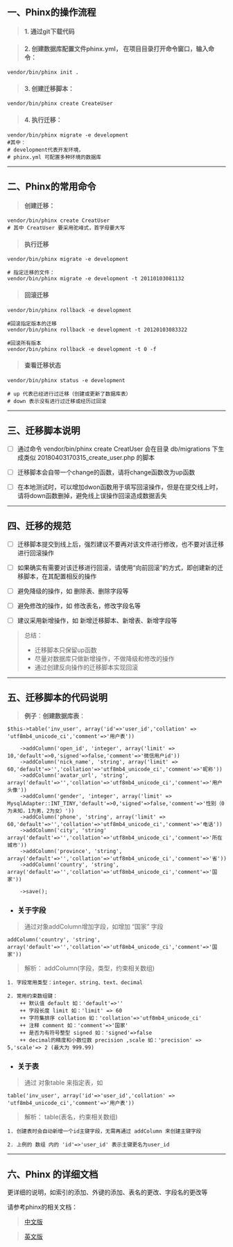## 一、Phinx的操作流程
> #### 1. 通过git下载代码

> #### 2. 创建数据库配置文件phinx.yml， 在项目目录打开命令窗口，输入命令：
```
vendor/bin/phinx init .
```
          
> #### 3. 创建迁移脚本：

```
vendor/bin/phinx create CreateUser
```
> #### 4. 执行迁移：

```
vendor/bin/phinx migrate -e development
#其中：
# development代表开发环境，
# phinx.yml 可配置多种环境的数据库
```

---

## 二、Phinx的常用命令

> ####  创建迁移：

```
vendor/bin/phinx create CreatUser
# 其中 CreatUser 要采用驼峰式，首字母要大写
```

> #### 执行迁移


```
vendor/bin/phinx migrate -e development

# 指定迁移的文件：
vendor/bin/phinx migrate -e development -t 20110103081132

```


> #### 回滚迁移


```
vendor/bin/phinx rollback -e development

#回滚指定版本的迁移
vendor/bin/phinx rollback -e development -t 20120103083322

#回滚所有版本
vendor/bin/phinx rollback -e development -t 0 -f

```

> #### 查看迁移状态

```
vendor/bin/phinx status -e development

# up 代表已经进行过迁移（创建或更新了数据库表）
# down 表示没有进行过迁移或经历过回滚

```

---

## 三、迁移脚本说明

- [ ] 通过命令 vendor/bin/phinx create CreatUser 会在目录 db/migrations  下生成类似 20180403170315_create_user.php 的脚本

- [ ] 迁移脚本会自带一个change的函数，请将change函数改为up函数

- [ ] 在本地测试时，可以增加dwon函数用于填写回滚操作，但是在提交线上时，请将down函数删掉，避免线上误操作回滚造成数据丢失


---

## 四、迁移的规范

- [ ] 迁移脚本提交到线上后，强烈建议不要再对该文件进行修改，也不要对该迁移进行回滚操作

- [ ] 如果确实有需要对该迁移进行回滚，请使用“向前回滚”的方式，即创建新的迁移脚本，在其配置相反的操作

- [ ] 避免降级的操作，如 删除表、删除字段等

- [ ] 避免修改的操作，如 修改表名，修改字段名等

- [ ] 建议采用新增操作，如 新增迁移脚本、新增表、新增字段等

>  总结：
> - 迁移脚本只保留up函数
> - 尽量对数据库只做新增操作，不做降级和修改的操作
> - 通过创建反向操作的迁移脚本实现回滚
 

---


## 五、迁移脚本的代码说明

> **例子**：**创建数据库表**：

```
$this->table('inv_user', array('id'=>'user_id','collation' => 'utf8mb4_unicode_ci','comment'=>'用户表'))
        
    ->addColumn('open_id', 'integer', array('limit' => 10,'default'=>0,'signed'=>false,'comment'=>'微信用户id'))
    ->addColumn('nick_name', 'string', array('limit' => 60,'default'=>'','collation'=>'utf8mb4_unicode_ci','comment'=>'昵称'))
    ->addColumn('avatar_url', 'string', array('default'=>'','collation'=>'utf8mb4_unicode_ci','comment'=>'用户头像'))
    ->addColumn('gender', 'integer', array('limit' => MysqlAdapter::INT_TINY,'default'=>0,'signed'=>false,'comment'=>'性别（0为未知，1为男，2为女）')) 
    ->addColumn('phone', 'string', array('limit' => 60,'default'=>'','collation'=>'utf8mb4_unicode_ci','comment'=>'电话'))
    ->addColumn('city', 'string' array('default'=>'','collation'=>'utf8mb4_unicode_ci','comment'=>'所在城市'))
    ->addColumn('province', 'string', array('default'=>'','collation'=>'utf8mb4_unicode_ci','comment'=>'省'))
    ->addColumn('country', 'string', array('default'=>'','collation'=>'utf8mb4_unicode_ci','comment'=>'国家'))

    ->save();
```

- ### 关于字段
> 通过对象addColumn增加字段，如增加 “国家” 字段

```
addColumn('country', 'string', array('default'=>'','collation'=>'utf8mb4_unicode_ci','comment'=>'国家'))
```

> 解析： addColumn(字段，类型，约束相关数组)
    
    1. 字段常用类型：integer、string、text、decimal
    
    2. 常用约束数组键：
        ++ 默认值 default 如：'default'=>''
	    ++ 字段长度 limit 如：'limit' => 60
	    ++ 字符集排序 collation 如：'collation'=>'utf8mb4_unicode_ci'
	    ++ 注释 comment 如：'comment'=>'国家'
	    ++ 是否为有符号整型 signed 如：'signed'=>false
	    ++ decimal的精度和小数位数 precision ,scale 如：'precision' => 5,'scale'=> 2 (最大为 999.99)


- ### 关于表
> 通过 对象table 来指定表，如

```
table('inv_user', array('id'=>'user_id','collation' => 'utf8mb4_unicode_ci','comment'=>'用户表'))
```

> 解析： table(表名，约束相关数组)
    
    1. 创建表时会自动新增一个id主键字段，无需再通过 addColumn 来创建主键字段
    
    2. 上例的 数组 内的 'id'=>'user_id' 表示主键更名为user_id
    
    
    

---

## 六、Phinx 的详细文档

更详细的说明，如索引的添加、外键的添加、表名的更改、字段名的更改等

请参考phinx的相关文档：

> [中文版](https://tsy12321.gitbooks.io/phinx-doc/content/)

> [英文版](http://docs.phinx.org/en/latest/)